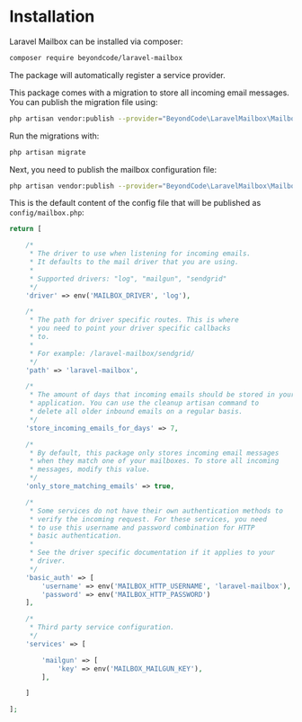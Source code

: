# Installation

Laravel Mailbox can be installed via composer:

```bash
composer require beyondcode/laravel-mailbox
```

The package will automatically register a service provider.

This package comes with a migration to store all incoming email messages. You can publish the migration file using:

```bash
php artisan vendor:publish --provider="BeyondCode\LaravelMailbox\MailboxServiceProvider" --tag="migrations"
```

Run the migrations with:

```bash
php artisan migrate
```

Next, you need to publish the mailbox configuration file:

```bash
php artisan vendor:publish --provider="BeyondCode\LaravelMailbox\MailboxServiceProvider" --tag="config"
```

This is the default content of the config file that will be published as  `config/mailbox.php`:

```php
return [

    /*
     * The driver to use when listening for incoming emails.
     * It defaults to the mail driver that you are using.
     *
     * Supported drivers: "log", "mailgun", "sendgrid"
     */
    'driver' => env('MAILBOX_DRIVER', 'log'),

    /*
     * The path for driver specific routes. This is where
     * you need to point your driver specific callbacks
     * to.
     *
     * For example: /laravel-mailbox/sendgrid/
     */
    'path' => 'laravel-mailbox',

    /*
     * The amount of days that incoming emails should be stored in your
     * application. You can use the cleanup artisan command to
     * delete all older inbound emails on a regular basis.
     */
    'store_incoming_emails_for_days' => 7,

    /*
     * By default, this package only stores incoming email messages
     * when they match one of your mailboxes. To store all incoming
     * messages, modify this value.
     */
    'only_store_matching_emails' => true,

    /*
     * Some services do not have their own authentication methods to
     * verify the incoming request. For these services, you need
     * to use this username and password combination for HTTP
     * basic authentication.
     *
     * See the driver specific documentation if it applies to your
     * driver.
     */
    'basic_auth' => [
        'username' => env('MAILBOX_HTTP_USERNAME', 'laravel-mailbox'),
        'password' => env('MAILBOX_HTTP_PASSWORD')
    ],

    /*
     * Third party service configuration.
     */
    'services' => [

        'mailgun' => [
            'key' => env('MAILBOX_MAILGUN_KEY'),
        ],

    ]

];
```
